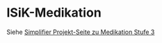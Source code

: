 # ISiK-Medikation

Siehe [Simplifier Projekt-Seite zu Medikation Stufe 3](https://simplifier.net/isik-medikation-v3)
